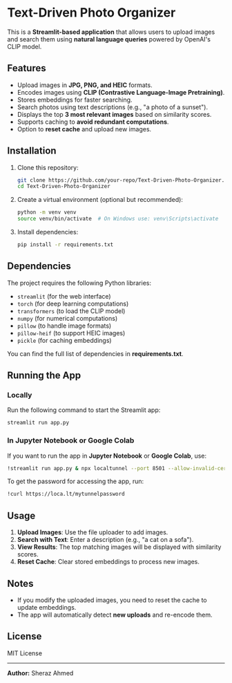 # Text-Driven Photo Organizer

This is a **Streamlit-based application** that allows users to upload images and search them using **natural language queries** powered by OpenAI's CLIP model.

## Features
- Upload images in **JPG, PNG, and HEIC** formats.
- Encodes images using **CLIP (Contrastive Language-Image Pretraining)**.
- Stores embeddings for faster searching.
- Search photos using text descriptions (e.g., "a photo of a sunset").
- Displays the top **3 most relevant images** based on similarity scores.
- Supports caching to **avoid redundant computations**.
- Option to **reset cache** and upload new images.

## Installation

1. Clone this repository:
   ```sh
   git clone https://github.com/your-repo/Text-Driven-Photo-Organizer.git
   cd Text-Driven-Photo-Organizer
   ```

2. Create a virtual environment (optional but recommended):
   ```sh
   python -m venv venv
   source venv/bin/activate  # On Windows use: venv\Scripts\activate
   ```

3. Install dependencies:
   ```sh
   pip install -r requirements.txt
   ```

## Dependencies
The project requires the following Python libraries:
- `streamlit` (for the web interface)
- `torch` (for deep learning computations)
- `transformers` (to load the CLIP model)
- `numpy` (for numerical computations)
- `pillow` (to handle image formats)
- `pillow-heif` (to support HEIC images)
- `pickle` (for caching embeddings)

You can find the full list of dependencies in **requirements.txt**.

## Running the App
### Locally
Run the following command to start the Streamlit app:
```sh
streamlit run app.py
```

### In Jupyter Notebook or Google Colab
If you want to run the app in **Jupyter Notebook** or **Google Colab**, use:
```sh
!streamlit run app.py & npx localtunnel --port 8501 --allow-invalid-certy
```

To get the password for accessing the app, run:
```sh
!curl https://loca.lt/mytunnelpassword
```

## Usage
1. **Upload Images**: Use the file uploader to add images.
2. **Search with Text**: Enter a description (e.g., "a cat on a sofa").
3. **View Results**: The top matching images will be displayed with similarity scores.
4. **Reset Cache**: Clear stored embeddings to process new images.

## Notes
- If you modify the uploaded images, you need to reset the cache to update embeddings.
- The app will automatically detect **new uploads** and re-encode them.

## License
MIT License

---
**Author:** Sheraz Ahmed

